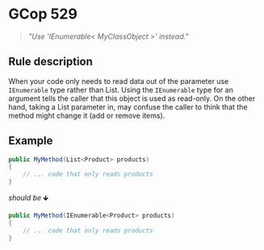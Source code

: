 ﻿# GCop 529

> *"Use 'IEnumerable< MyClassObject >' instead."*

## Rule description

When your code only needs to read data out of the parameter use `IEnumerable` type rather than List. Using the `IEnumerable` type for an argument tells the caller that this object is used as read-only. On the other hand, taking a List parameter in, may confuse the caller to think that the method might change it (add or remove items).

## Example

```csharp
public MyMethod(List<Product> products)
{
    // ... code that only reads products
}
```

*should be* 🡻

```csharp
public MyMethod(IEnumerable<Product> products)
{
    // ... code that only reads products
}
```